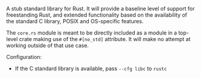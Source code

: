 A stub standard library for Rust. It will provide a baseline level of support
for freestanding Rust, and extended functionality based on the availability of
the standard C library, POSIX and OS-specific features.

The `core.rs` module is meant to be directly included as a module in a
top-level crate making use of the `#[no_std]` attribute. It will make no
attempt at working outside of that use case.

Configuration:

* If the C standard library is available, pass `--cfg libc` to `rustc`
